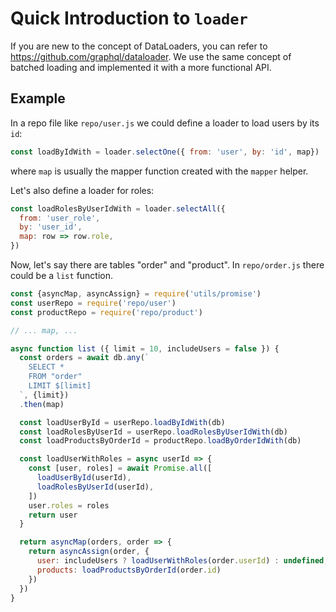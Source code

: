 # Quick Introduction to `loader`

If you are new to the concept of DataLoaders, you can refer to https://github.com/graphql/dataloader.
We use the same concept of batched loading and implemented it with a more functional API.

## Example

In a repo file like `repo/user.js` we could define a loader to load users by its `id`:

```js
const loadByIdWith = loader.selectOne({ from: 'user', by: 'id', map})
```

where `map` is usually the mapper function created with the `mapper` helper.

Let's also define a loader for roles:

```js
const loadRolesByUserIdWith = loader.selectAll({
  from: 'user_role',
  by: 'user_id',
  map: row => row.role,
})
```

Now, let's say there are tables "order" and "product". In `repo/order.js` there could be a `list` function.

```js
const {asyncMap, asyncAssign} = require('utils/promise')
const userRepo = require('repo/user')
const productRepo = require('repo/product')

// ... map, ...

async function list ({ limit = 10, includeUsers = false }) {
  const orders = await db.any(`
    SELECT *
    FROM "order"
    LIMIT $[limit]
  `, {limit})
  .then(map)

  const loadUserById = userRepo.loadByIdWith(db)
  const loadRolesByUserId = userRepo.loadRolesByUserIdWith(db)
  const loadProductsByOrderId = productRepo.loadByOrderIdWith(db)

  const loadUserWithRoles = async userId => {
    const [user, roles] = await Promise.all([
      loadUserById(userId),
      loadRolesByUserId(userId),
    ])
    user.roles = roles
    return user
  }

  return asyncMap(orders, order => {
    return asyncAssign(order, {
      user: includeUsers ? loadUserWithRoles(order.userId) : undefined,
      products: loadProductsByOrderId(order.id)
    })
  })
} 
```
